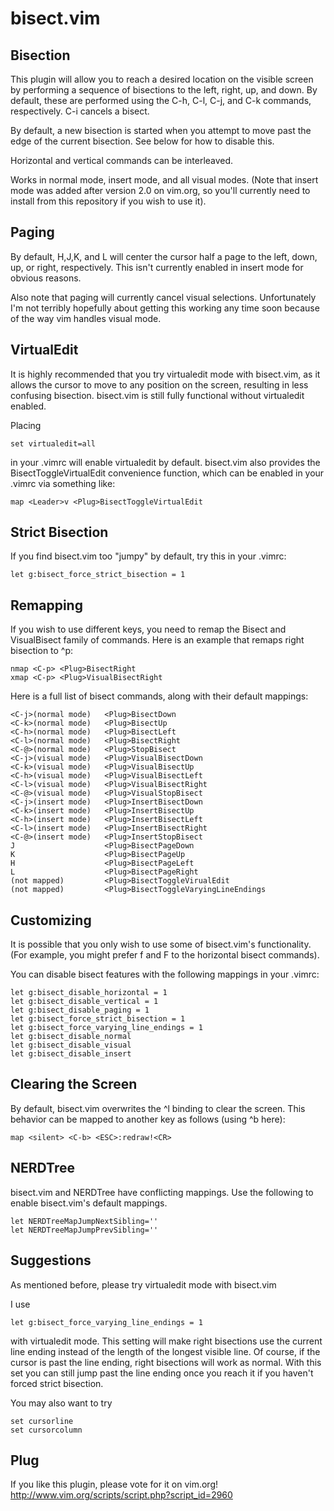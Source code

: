 bisect.vim
==========

Bisection
---------

This plugin will allow you to reach a desired location on the visible
screen by performing a sequence of bisections to the left, right, up,
and down.  By default, these are performed using the C-h, C-l,
C-j, and C-k commands, respectively.  C-i cancels a bisect.

By default, a new bisection is started when you attempt to move past the edge
of the current bisection.  See below for how to disable this.

Horizontal and vertical commands can be interleaved.

Works in normal mode, insert mode, and all visual modes.  (Note that
insert mode was added after version 2.0 on vim.org, so you'll currently
need to install from this repository if you wish to use it).

Paging
------

By default, H,J,K, and L will center the cursor half a page to the left,
down, up, or right, respectively.  This isn't currently enabled in insert
mode for obvious reasons.

Also note that paging will currently cancel visual selections.
Unfortunately I'm not terribly hopefully about getting this working any
time soon because of the way vim handles visual mode.

VirtualEdit
-----------
It is highly recommended that you try virtualedit mode with bisect.vim, as it
allows the cursor to move to any position on the screen, resulting in less
confusing bisection.  bisect.vim is still fully
functional without virtualedit enabled.

Placing

    set virtualedit=all

in your .vimrc will enable virtualedit by default.  bisect.vim also provides
the <Plug>BisectToggleVirtualEdit convenience function, which can be enabled in
your .vimrc via something like:

    map <Leader>v <Plug>BisectToggleVirtualEdit

Strict Bisection
----------------
If you find bisect.vim too "jumpy" by default, try this in your .vimrc:

    let g:bisect_force_strict_bisection = 1

Remapping
---------

If you wish to use different keys, you need to remap the <Plug>Bisect and
<Plug>VisualBisect family of commands.  Here is an example that remaps right
bisection to ^p:

    nmap <C-p> <Plug>BisectRight
    xmap <C-p> <Plug>VisualBisectRight

Here is a full list of bisect commands, along with their default mappings:

    <C-j>(normal mode)   <Plug>BisectDown
    <C-k>(normal mode)   <Plug>BisectUp
    <C-h>(normal mode)   <Plug>BisectLeft
    <C-l>(normal mode)   <Plug>BisectRight
    <C-@>(normal mode)   <Plug>StopBisect
    <C-j>(visual mode)   <Plug>VisualBisectDown
    <C-k>(visual mode)   <Plug>VisualBisectUp
    <C-h>(visual mode)   <Plug>VisualBisectLeft
    <C-l>(visual mode)   <Plug>VisualBisectRight
    <C-@>(visual mode)   <Plug>VisualStopBisect
    <C-j>(insert mode)   <Plug>InsertBisectDown
    <C-k>(insert mode)   <Plug>InsertBisectUp
    <C-h>(insert mode)   <Plug>InsertBisectLeft
    <C-l>(insert mode)   <Plug>InsertBisectRight
    <C-@>(insert mode)   <Plug>InsertStopBisect
    J                    <Plug>BisectPageDown
    K                    <Plug>BisectPageUp
    H                    <Plug>BisectPageLeft
    L                    <Plug>BisectPageRight
    (not mapped)         <Plug>BisectToggleVirualEdit
    (not mapped)         <Plug>BisectToggleVaryingLineEndings

Customizing
---------

It is possible that you only wish to use some of bisect.vim's functionality.
(For example, you might prefer f and F to the horizontal bisect commands).

You can disable bisect features with the following mappings in your .vimrc:

    let g:bisect_disable_horizontal = 1
    let g:bisect_disable_vertical = 1
    let g:bisect_disable_paging = 1
    let g:bisect_force_strict_bisection = 1
    let g:bisect_force_varying_line_endings = 1
    let g:bisect_disable_normal
    let g:bisect_disable_visual
    let g:bisect_disable_insert

Clearing the Screen
----------------------

By default, bisect.vim overwrites the ^l binding to clear the screen.
This behavior can be mapped to another key as follows (using ^b here):

    map <silent> <C-b> <ESC>:redraw!<CR>

NERDTree
--------

bisect.vim and NERDTree have conflicting mappings.  Use the following to
enable bisect.vim's default mappings.

    let NERDTreeMapJumpNextSibling=''
    let NERDTreeMapJumpPrevSibling=''

Suggestions
-----------

As mentioned before, please try virtualedit mode with bisect.vim

I use

    let g:bisect_force_varying_line_endings = 1

with virtualedit mode.  This setting will make right bisections use the current
line ending instead of the length of the longest visible line.  Of course, if
the cursor is past the line ending, right bisections will work as normal.  With
this set you can still jump past the line ending once you reach it if you
haven't forced strict bisection.

You may also want to try

    set cursorline
    set cursorcolumn

Plug
----

If you like this plugin, please vote for it on vim.org!
http://www.vim.org/scripts/script.php?script_id=2960

